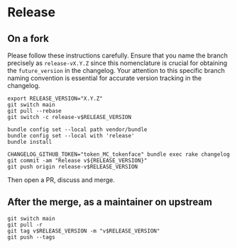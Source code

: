 # Release

## On a fork

Please follow these instructions carefully.
Ensure that you name the branch precisely as `release-vX.Y.Z`
since this nomenclature is crucial for obtaining the `future_version` in the changelog.
Your attention to this specific branch naming convention is essential for accurate version tracking in the changelog.

```shell
export RELEASE_VERSION="X.Y.Z"
git switch main
git pull --rebase
git switch -c release-v$RELEASE_VERSION

bundle config set --local path vendor/bundle
bundle config set --local with 'release'
bundle install

CHANGELOG_GITHUB_TOKEN="token_MC_tokenface" bundle exec rake changelog
git commit -am "Release v${RELEASE_VERSION}"
git push origin release-v$RELEASE_VERSION
```

Then open a PR, discuss and merge.

## After the merge, as a maintainer on upstream

```shell
git switch main
git pull -r
git tag v$RELEASE_VERSION -m "v$RELEASE_VERSION"
git push --tags
```
